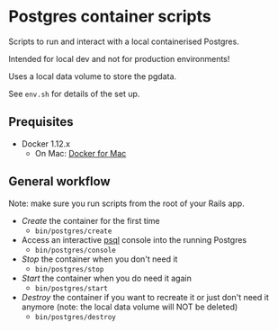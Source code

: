 # Postgres container scripts

Scripts to run and interact with a local containerised Postgres.

Intended for local dev and not for production environments!

Uses a local data volume to store the pgdata.

See `env.sh` for details of the set up.

## Prequisites

- Docker 1.12.x
  - On Mac: [Docker for Mac](https://docs.docker.com/docker-for-mac/)

## General workflow

Note: make sure you run scripts from the root of your Rails app.

- _Create_ the container for the first time
  - `bin/postgres/create`
- Access an interactive [psql](http://postgresguide.com/utilities/psql.html) console into the running Postgres
  - `bin/postgres/console`
- _Stop_ the container when you don't need it
  - `bin/postgres/stop`
- _Start_ the container when you do need it again
  - `bin/postgres/start`
- _Destroy_ the container if you want to recreate it or just don't need it anymore (note: the local data volume will NOT be deleted)
  - `bin/postgres/destroy`
